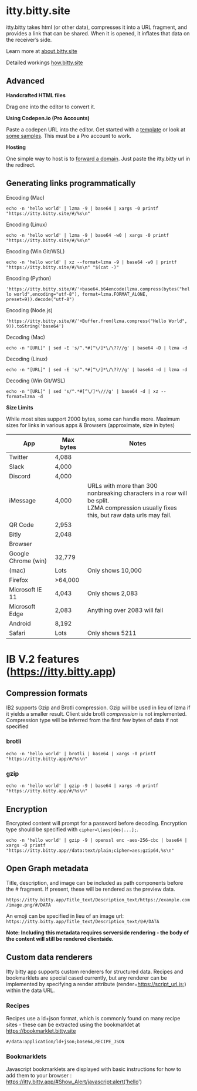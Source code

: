 # itty.bitty.site

itty.bitty takes html (or other data), compresses it into a URL fragment, and provides a link that can be shared. When it is opened, it inflates that data on the receiver’s side.

Learn more at [about.bitty.site](http://about.bitty.site)

Detailed workings [how.bitty.site](http://how.bitty.site)

## Advanced

**Handcrafted HTML files**

Drag one into the editor to convert it.

**Using Codepen.io (Pro Accounts)**

Paste a codepen URL into the editor. Get started with a [template](https://codepen.io/pen?template=MXgrEr) or look at [some samples](https://codepen.io/collection/XprVQL/). This must be a Pro account to work.
      
**Hosting**

One simple way to host is to [forward a domain](https://support.google.com/domains/answer/4522141?hl=en). Just paste the itty.bitty url in the redirect.

## Generating links programmatically
Encoding (Mac)

```echo -n 'hello world' | lzma -9 | base64 | xargs -0 printf "https://itty.bitty.site/#/%s\n"```

Encoding (Linux)

```echo -n 'hello world' | lzma -9 | base64 -w0 | xargs -0 printf "https://itty.bitty.site/#/%s\n"```

Encoding (Win Git/WSL)

`echo -n 'hello world' | xz --format=lzma -9 | base64 -w0 | printf "https://itty.bitty.site/#/%s\n" "$(cat -)"`

Encoding (Python)

`'https://itty.bitty.site/#/'+base64.b64encode(lzma.compress(bytes("hello world",encoding="utf-8"), format=lzma.FORMAT_ALONE, preset=9)).decode("utf-8")`

Encoding (Node.js)

`'https://itty.bitty.site/#/'+Buffer.from(lzma.compress("Hello World", 9)).toString('base64')`

Decoding (Mac)

`echo -n "[URL]" | sed -E 's/^.*#[^\/]*\/\??//g' | base64 -D | lzma -d `

Decoding (Linux)

`echo -n "[URL]" | sed -E 's/^.*#[^\/]*\/\??//g' | base64 -d | lzma -d`

Decoding (Win Git/WSL)

`echo -n "[URL]" | sed 's/^.*#[^\/]*\///g' | base64 -d | xz --format=lzma -d`  


**Size Limits**

While most sites support 2000 bytes, some can handle more.
Maximum sizes for links in various apps & Browsers (approximate, size in bytes)

| App	 | Max bytes | Notes|
| - | - | - |
| Twitter    | 4,088	|
| Slack	 | 4,000	|
| Discord	 | 4,000	|
| iMessage	 | 4,000	| URLs with more than 300 nonbreaking characters in a row will be split.<br>LZMA compression usually fixes this, but raw data urls may fail. |
| QR Code	 | 2,953	|
| Bitly	 | 2,048	|
| Browser		
| Google Chrome	(win)  | 32,779|
| (mac)  | Lots	| Only shows 10,000 |
| Firefox	 | >64,000	|
| Microsoft IE 11	 | 4,043 |	Only shows 2,083 |
| Microsoft Edge	 | 2,083 |	Anything over 2083 will fail |
| Android	 | 8,192	|
| Safari | 	Lots	| Only shows 5211 |



# IB V.2 features (https://itty.bitty.app)


## Compression formats
IB2 supports Gzip and Brotli compression. Gzip will be used in lieu of lzma if it yields a smaller result. Client side brotli _compression_ is not implemented. Compression type will be inferred from the first few bytes of data if not specified

### brotli
```echo -n 'hello world' | brotli | base64 | xargs -0 printf "https://itty.bitty.app/#/%s\n"```

### gzip
```echo -n 'hello world' | gzip -9 | base64 | xargs -0 printf "https://itty.bitty.app/#/%s\n"```

## Encryption
Encrypted content will prompt for a password before decoding. Encryption type should be specified with ```cipher=\[aes|des|...];```.


```echo -n 'hello world' | gzip -9 | openssl enc -aes-256-cbc | base64 | xargs -0 printf "https://itty.bitty.app//data:text/plain;cipher=aes;gzip64,%s\n"```


## Open Graph metadata
Title, description, and image can be included as path components before the # fragment. 
If present, these will be rendered as the preview data. 

```https://itty.bitty.app/Title_text/Description_text/https://example.com/image.png/#/DATA```

An emoji can be specified in lieu of an image url:
```https://itty.bitty.app/Title_text/Description_text/🤓#/DATA```

**Note: Including this metadata requires serverside rendering - the body of the content will still be rendered clientside.**


## Custom data renderers
Itty bitty app supports custom renderers for structured data. Recipes and bookmarklets are special cased currently, but any renderer can be implemented by specifying a render attribute (render=https://script_url.js;) within the data URL.


### Recipes
Recipes use a ld+json format, which is commonly found on many recipe sites - these can be extracted using the bookmarklet at https://bookmarklet.bitty.site

```#/data:application/ld+json;base64,RECIPE_JSON```

### Bookmarklets
Javascript bookmarklets are displayed with basic instructions for how to add them to your browser :
https://itty.bitty.app/#Show_Alert/javascript:alert('hello')
